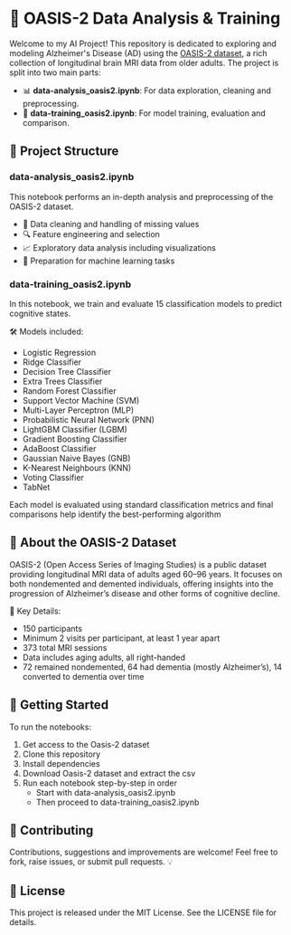 # 🧠 OASIS-2 Data Analysis & Training
Welcome to my AI Project! This repository is dedicated to exploring and modeling Alzheimer's Disease (AD) using the [OASIS-2 dataset](https://sites.wustl.edu/oasisbrains/home/oasis-2/), a rich collection of longitudinal brain MRI data from older adults. The project is split into two main parts:

- 📊 **data-analysis_oasis2.ipynb**: For data exploration, cleaning and preprocessing.
- 🤖 **data-training_oasis2.ipynb**: For model training, evaluation and comparison.

## 📁 Project Structure
### **data-analysis_oasis2.ipynb**
This notebook performs an in-depth analysis and preprocessing of the OASIS-2 dataset.
- 🧹 Data cleaning and handling of missing values
- 🔍 Feature engineering and selection
- 📈 Exploratory data analysis  including visualizations
- 🧠 Preparation for machine learning tasks

### **data-training_oasis2.ipynb**
In this notebook, we train and evaluate 15 classification models to predict cognitive states.

🛠️ Models included:
- Logistic Regression
- Ridge Classifier
- Decision Tree Classifier
- Extra Trees Classifier
- Random Forest Classifier
- Support Vector Machine (SVM)
- Multi-Layer Perceptron (MLP)
- Probabilistic Neural Network (PNN)
- LightGBM Classifier (LGBM)
- Gradient Boosting Classifier
- AdaBoost Classifier
- Gaussian Naive Bayes (GNB)
- K-Nearest Neighbours (KNN)
- Voting Classifier
- TabNet

Each model is evaluated using standard classification metrics and final comparisons help identify the best-performing algorithm

## 🧬 About the OASIS-2 Dataset
OASIS-2 (Open Access Series of Imaging Studies) is a public dataset providing longitudinal MRI data of adults aged 60–96 years. It focuses on both nondemented and demented individuals, offering insights into the progression of Alzheimer’s disease and other forms of cognitive decline.

🔎 Key Details:
- 150 participants
- Minimum 2 visits per participant, at least 1 year apart
- 373 total MRI sessions
- Data includes aging adults, all right-handed
- 72 remained nondemented, 64 had dementia (mostly Alzheimer’s), 14 converted to dementia over time

## 🚀 Getting Started
To run the notebooks:
1. Get access to the Oasis-2 dataset
2. Clone this repository
3. Install dependencies
4. Download Oasis-2 dataset and extract the csv
5. Run each notebook step-by-step in order
   - Start with data-analysis_oasis2.ipynb
   - Then proceed to data-training_oasis2.ipynb

## 🤝 Contributing
Contributions, suggestions and improvements are welcome! Feel free to fork, raise issues, or submit pull requests. 💡

## 📜 License
This project is released under the MIT License. See the LICENSE file for details.
